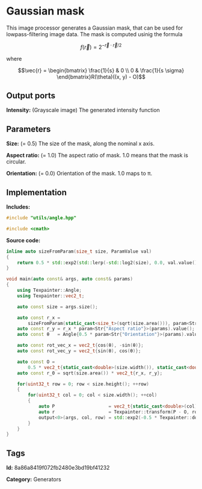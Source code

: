 # Gaussian mask

This image processor generates a Gaussian mask, that can be used for lowpass-filtering image data. The mask is computed usinig the formula

$$ f\left(\vec{r}\right) = 2^{-\vec{r}\cdot\vec{r}/2} $$

where

$$\vec{r} = \begin{bmatrix} \frac{1}{s} & 0 \\ 0 & \frac{1}{s \sigma} \end{bmatrix}R(\theta)((x, y) - O)$$

## Output ports

__Intensity:__ (Grayscale image) The generated intensity function

## Parameters

__Size:__ (= 0.5) The size of the mask, along the nominal x axis.

__Aspect ratio:__ (= 1.0) The aspect ratio of mask. 1.0 means that the mask is circular.

__Orientation:__ (= 0.0) Orientation of the mask. 1.0 maps to π.

## Implementation

__Includes:__ 

```c++
#include "utils/angle.hpp"

#include <cmath>
```

__Source code:__ 

```c++
inline auto sizeFromParam(size_t size, ParamValue val)
{
	return 0.5 * std::exp2(std::lerp(-std::log2(size), 0.0, val.value()));
}

void main(auto const& args, auto const& params)
{
	using Texpainter::Angle;
	using Texpainter::vec2_t;

	auto const size = args.size();

	auto const r_x =
	    sizeFromParam(static_cast<size_t>(sqrt(size.area())), param<Str{"Size"}>(params));
	auto const r_y = r_x * param<Str{"Aspect ratio"}>(params).value();
	auto const θ   = Angle{0.5 * param<Str{"Orientation"}>(params).value(), Angle::Turns{}};

	auto const rot_vec_x = vec2_t{cos(θ), -sin(θ)};
	auto const rot_vec_y = vec2_t{sin(θ), cos(θ)};

	auto const O =
	    0.5 * vec2_t{static_cast<double>(size.width()), static_cast<double>(size.height())};
	auto const r_0 = sqrt(size.area()) * vec2_t{r_x, r_y};

	for(uint32_t row = 0; row < size.height(); ++row)
	{
		for(uint32_t col = 0; col < size.width(); ++col)
		{
			auto P                    = vec2_t{static_cast<double>(col), static_cast<double>(row)};
			auto r                    = Texpainter::transform(P - O, rot_vec_x, rot_vec_y) / r_0;
			output<0>(args, col, row) = std::exp2(-0.5 * Texpainter::dot(r, r));
		}
	}
}
```

## Tags

__Id:__ 8a86a8419f072fb2480e3bd19bf41232

__Category:__ Generators